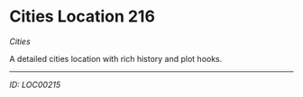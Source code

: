 # Cities Location 216

*Cities*

A detailed cities location with rich history and plot hooks.

---
*ID: LOC00215*